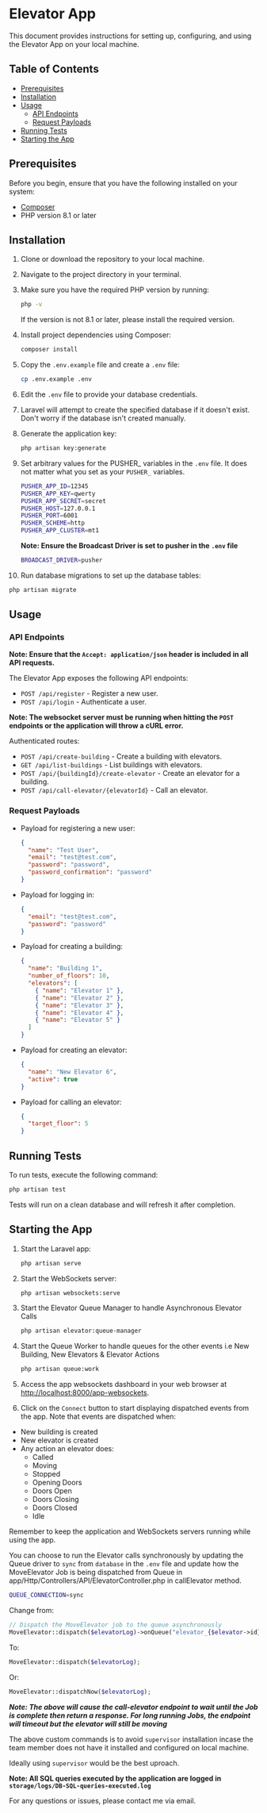 # Elevator App

This document provides instructions for setting up, configuring, and using the Elevator App on your local machine.

## Table of Contents

- [Prerequisites](#prerequisites)
- [Installation](#installation)
- [Usage](#usage)
  - [API Endpoints](#api-endpoints)
  - [Request Payloads](#request-payloads)
- [Running Tests](#running-tests)
- [Starting the App](#starting-the-app)

## Prerequisites

Before you begin, ensure that you have the following installed on your system:

- [Composer](https://getcomposer.org/)
- PHP version 8.1 or later

## Installation

1. Clone or download the repository to your local machine.

2. Navigate to the project directory in your terminal.

3. Make sure you have the required PHP version by running:

   ```bash
   php -v
   ```

   If the version is not 8.1 or later, please install the required version.

4. Install project dependencies using Composer:

   ```bash
   composer install
   ```

5. Copy the `.env.example` file and create a `.env` file:

   ```bash
   cp .env.example .env
   ```

6. Edit the `.env` file to provide your database credentials.

7. Laravel will attempt to create the specified database if it doesn't exist. Don't worry if the database isn't created manually.

8. Generate the application key:

   ```bash
   php artisan key:generate
   ```

9. Set arbitrary values for the PUSHER_ variables in the `.env` file. It does not matter what you set as your `PUSHER_` variables.

    ```bash
    PUSHER_APP_ID=12345
    PUSHER_APP_KEY=qwerty
    PUSHER_APP_SECRET=secret
    PUSHER_HOST=127.0.0.1
    PUSHER_PORT=6001
    PUSHER_SCHEME=http
    PUSHER_APP_CLUSTER=mt1
    ```

    **Note: Ensure the Broadcast Driver is set to pusher in the `.env` file**

    ```bash
    BROADCAST_DRIVER=pusher
    ```

10. Run database migrations to set up the database tables:

   ```bash
   php artisan migrate
   ```

## Usage

### API Endpoints

**Note: Ensure that the `Accept: application/json` header is included in all API requests.**

The Elevator App exposes the following API endpoints:

- `POST /api/register` - Register a new user.
- `POST /api/login` - Authenticate a user.

**Note: The websocket server must be running when hitting the `POST` endpoints or the application will throw a cURL error.**

Authenticated routes:

- `POST /api/create-building` - Create a building with elevators.
- `GET /api/list-buildings` - List buildings with elevators.
- `POST /api/{buildingId}/create-elevator` - Create an elevator for a building.
- `POST /api/call-elevator/{elevatorId}` - Call an elevator.

### Request Payloads

- Payload for registering a new user:

  ```json
  {
    "name": "Test User",
    "email": "test@test.com",
    "password": "password",
    "password_confirmation": "password"
  }
  ```

- Payload for logging in:

  ```json
  {
    "email": "test@test.com",
    "password": "password"
  }
  ```

- Payload for creating a building:

  ```json
  {
    "name": "Building 1",
    "number_of_floors": 10,
    "elevators": [
      { "name": "Elevator 1" },
      { "name": "Elevator 2" },
      { "name": "Elevator 3" },
      { "name": "Elevator 4" },
      { "name": "Elevator 5" }
    ]
  }
  ```

- Payload for creating an elevator:

  ```json
  {
    "name": "New Elevator 6",
    "active": true
  }
  ```

- Payload for calling an elevator:

  ```json
  {
    "target_floor": 5
  }
  ```

## Running Tests

To run tests, execute the following command:

```bash
php artisan test
```

Tests will run on a clean database and will refresh it after completion.

## Starting the App

1. Start the Laravel app:

   ```bash
   php artisan serve
   ```

2. Start the WebSockets server:

   ```bash
   php artisan websockets:serve
   ```

3. Start the Elevator Queue Manager to handle Asynchronous Elevator Calls

   ```bash
   php artisan elevator:queue-manager
   ```

4. Start the Queue Worker to handle queues for the other events i.e New Building, New Elevators & Elevator Actions

    ```bash
    php artisan queue:work
    ```

5. Access the app websockets dashboard in your web browser at [http://localhost:8000/app-websockets](http://localhost:8000/app-websockets).

6. Click on the `Connect` button to start displaying dispatched events from the app. Note that events are dispatched when:

- New building is created
- New elevator is created
- Any action an elevator does:
  - Called
  - Moving
  - Stopped
  - Opening Doors
  - Doors Open
  - Doors Closing
  - Doors Closed
  - Idle

Remember to keep the application and WebSockets servers running while using the app.

You can choose to run the Elevator calls synchronously by updating the Queue driver to `sync` from `database`
in the `.env` file and update how the MoveElevator Job is being dispatched from Queue in app/Http/Controllers/API/ElevatorController.php in callElevator method.

```bash
QUEUE_CONNECTION=sync
```

Change from:

```php
// Dispatch the MoveElevator job to the queue asynchronously
MoveElevator::dispatch($elevatorLog)->onQueue("elevator_{$elevator->id}");
```

To:

```php
MoveElevator::dispatch($elevatorLog);
```

Or:

```php
MoveElevator::dispatchNow($elevatorLog);
```

***Note: The above will cause the call-elevator endpoint to wait until the Job is complete then return a response. For long running Jobs, the endpoint will timeout but the elevator will still be moving***

The above custom commands is to avoid `supervisor` installation incase the team member does not have it installed and configured on local machine.

Ideally using `supervisor` would be the best uproach.

 **Note: All SQL queries executed by the application are logged in ``storage/logs/DB-SQL-queries-executed.log``**

For any questions or issues, please contact me via email.
